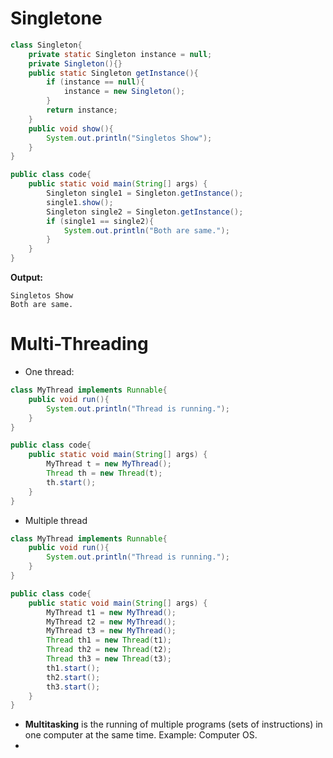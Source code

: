 # Singletone
```java
class Singleton{
    private static Singleton instance = null;
    private Singleton(){}
    public static Singleton getInstance(){
        if (instance == null){
            instance = new Singleton();
        }
        return instance;
    }
    public void show(){
        System.out.println("Singletos Show");
    }
}

public class code{
    public static void main(String[] args) {
        Singleton single1 = Singleton.getInstance();
        single1.show();
        Singleton single2 = Singleton.getInstance();
        if (single1 == single2){
            System.out.println("Both are same.");
        }
    }
}
```
**Output:**
```
Singletos Show
Both are same.
```

# Multi-Threading 
- One thread:
```java
class MyThread implements Runnable{
    public void run(){
        System.out.println("Thread is running.");
    }
}

public class code{
    public static void main(String[] args) {
        MyThread t = new MyThread();
        Thread th = new Thread(t);
        th.start();
    }
}
```
- Multiple thread
```java
class MyThread implements Runnable{
    public void run(){
        System.out.println("Thread is running.");
    }
}

public class code{
    public static void main(String[] args) {
        MyThread t1 = new MyThread();
        MyThread t2 = new MyThread();
        MyThread t3 = new MyThread();
        Thread th1 = new Thread(t1);
        Thread th2 = new Thread(t2);
        Thread th3 = new Thread(t3);
        th1.start();
        th2.start();
        th3.start();
    }
}
```


- **Multitasking** is the running of multiple programs (sets of instructions) in one computer at the same time. Example: Computer OS.
- 